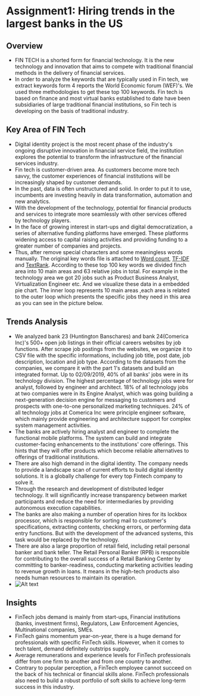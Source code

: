 # Assignment1: Hiring trends in the largest banks in the US
## Overview    
* FIN TECH is a shorted form for financial technology. It is the new technology and innovation that aims to compete with traditional financial methods in the delivery of financial services.
* In order to analyze the keywords that are typically used in Fin tech, we extract keywords form 4 reports the World Economic forum (WEF)'s. We used three methodologies to get these  top 100 keywords. Fin tech is based on finance and most virtual banks established to date have been subsidiaries of large traditional financial institutions, so Fin tech is developing on the basis of traditional industry.

## Key Area of FIN Tech    
* Digital identity project is the most recent phase of the industry's ongoing disruptive innovation in financial service field, the institution explores the potential to transform the infrastructure of the financial services industry.
* Fin tech is customer-driven area. As customers become more tech savvy, the customer experiences of financial institutions will be increasingly shaped by customer demands.
* In the past, data is often unstructured and solid. In order to put it to use, incumbents are investing heavily in data transformation, automation and new analytics.
* With the development of the technology, potential for financial products and services to integrate more seamlessly with other services offered by technology players.
* In the face of growing interest in start-ups and digital democratization, a series of alternative funding platforms have emerged. These platforms widening access to capital raising activities and providing funding to a greater number of companies and projects.
* Thus, after remove special characters and some meaningless words manually. The original key words file is attached to [Word count](https://github.com/kinyang007/INFO_6105/tree/master/Assignments/Assignment1/Part1/csv/word_count_top100.csv), [TF-IDF](https://github.com/kinyang007/INFO_6105/tree/master/Assignments/Assignment1/Part1/csv/word_tf_idf_top100.csv) and [TextRank](https://github.com/kinyang007/INFO_6105/tree/master/Assignments/Assignment1/Part1/csv/word_text_rank_top100.csv). 
According to these top 100 key words we divided finch area into 10 main areas and 63 relative jobs in total. For example in the technology area we got 20 jobs such as Product Business Analyst, Virtualization Engineer etc. And we visualize these data in a embedded pie chart. The inner loop represents 10 main areas ,each area is related to the outer loop which presents the specific jobs they need in this area as you can see in the picture below. 

## Trends Analysis     
* We analyzed bank 23 (Huntington Banschares) and bank 24(Comerica Inc)'s 500+ open job listings in their official careers websites by job functions. After scrape job postings from the websites, we organize it to CSV file with the specific informations, including job title, post date, job description, location and job type. According to the datasets from the companies, we compare it with the part 1's datasets and build an integrated format. Up to 02/09/2019, 40% of all banks' jobs were in its technology division. The highest percentage of technology jobs were for analyst, followed by engineer and architect. 18% of all technology jobs at two companies were in its Engine Analyst, which was going building a next-generation decision engine for messaging to customers and prospects with one-to-one personalized marketing techniques. 24% of all technology jobs at Comerica Inc were principle engineer software, which mainly provide engineering and architecture support for complex system management activities.
* The banks are actively hiring analyst and engineer to complete the functional mobile platforms. The system can build and integrate customer-facing enhancements to the institutions' core offerings. This hints that they will offer products which become reliable alternatives to offerings of traditional institutions.
* There are also high demand in the digital identity. The company needs to provide a landscape scan of current efforts to build digital identity solutions. It is a globally challenge for every top Fintech company to solve it.
* Through the research and development of distributed ledger technology. It will significantly increase transparency between market participants and reduce the need for intermediaries by providing autonomous execution capabilities.
* The banks are also making a number of operation hires for its lockbox processor, which is responsible for sorting mail to customer's specifications, extracting contents, checking errors, or performing data entry functions. But with the development of the advanced systems, this task would be replaced by the technology.
* There are also a large proportion of retail field, including retail personal banker and bank teller. The Retail Personal Banker (RPB) is responsible for contributing to the overall success of a Retail Banking Center by committing to banker-readiness, conducting marketing activities leading to revenue growth in loans. It means in the high-tech products also needs human resources to maintain its operation.
* ![Alt text](https://raw.githubusercontent.com/kinyang007/INFO_6105/master/Assignments/Assignment1/Part3/chart.png "chart.png")

## Insights     
* FinTech jobs demand is mainly from start-ups, Financial institutions (banks, investment firms), Regulators, Law Enforcement Agencies, Multinational companies, SMEs.
* FinTech gains momentum year-on-year, there is a huge demand for professionals with specific FinTech skills. However, when it comes to tech talent, demand definitely outstrips supply.
* Average remunerations and experience levels for FinTech professionals differ from one firm to another and from one country to another.
* Contrary to popular perception, a FinTech employee cannot succeed on the back of his technical or financial skills alone. FinTech professionals also need to build a robust portfolio of soft skills to achieve long-term success in this industry.

